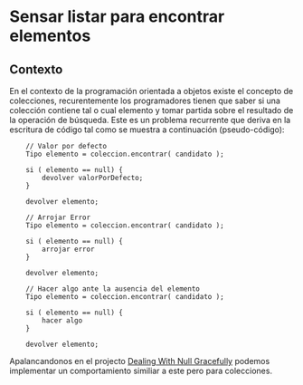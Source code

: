 # Sensar listar para encontrar elementos

## Contexto

En el contexto de la programación orientada a objetos existe el concepto de colecciones, recurentemente los programadores tienen que saber si una colección contiene tal o cual elemento y tomar partida sobre el resultado de la operación de búsqueda. Este es un problema recurrente que deriva en la escritura de código tal como se muestra a continuación (pseudo-código):

```
    // Valor por defecto
    Tipo elemento = coleccion.encontrar( candidato );

    si ( elemento == null) {
        devolver valorPorDefecto;
    }

    devolver elemento;
```
        
```
    // Arrojar Error
    Tipo elemento = coleccion.encontrar( candidato );

    si ( elemento == null) {
        arrojar error
    }

    devolver elemento;
```
        
```
    // Hacer algo ante la ausencia del elemento
    Tipo elemento = coleccion.encontrar( candidato );

    si ( elemento == null) {
        hacer algo
    }

    devolver elemento;
```

Apalancandonos en el projecto [Dealing With Null Gracefully][dealingWithNull] podemos implementar un comportamiento similiar a este pero para colecciones.



[dealingWithNull]: ../dealingWithNull
